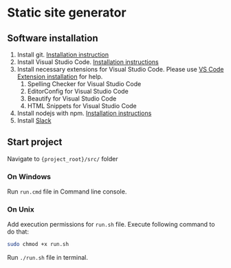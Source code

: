 # Static site generator

## Software installation

1. Install git. [Installation instruction](https://git-scm.com/book/en/v2/Getting-Started-Installing-Git)
1. Install Visual Studio Code. [Installation instructions](https://code.visualstudio.com/)
1. Install necessary extensions for Visual Studio Code. Please use [VS Code Extension installation](https://code.visualstudio.com/docs/editor/extension-gallery) for help.
   1. Spelling Checker for Visual Studio Code
   1. EditorConfig for Visual Studio Code
   1. Beautify for Visual Studio Code
   1. HTML Snippets for Visual Studio Code
1. Install nodejs with npm. [Installation instructions](https://nodejs.org/en/)
1. Install [Slack](https://slack.com/)

## Start project

Navigate to `{project_root}/src/` folder

### On Windows

Run `run.cmd` file in Command line console.

### On Unix

Add execution permissions for `run.sh` file. Execute following command to do that:

``` bash
sudo chmod +x run.sh
```

Run `./run.sh` file in terminal.
